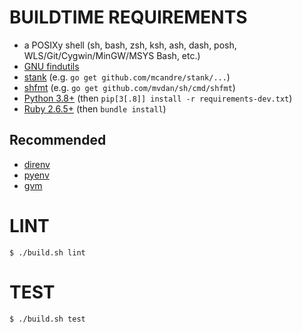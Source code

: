 # BUILDTIME REQUIREMENTS

* a POSIXy shell (sh, bash, zsh, ksh, ash, dash, posh, WLS/Git/Cygwin/MinGW/MSYS Bash, etc.)
* [GNU findutils](https://www.gnu.org/software/findutils/)
* [stank](https://github.com/mcandre/stank) (e.g. `go get github.com/mcandre/stank/...`)
* [shfmt](https://github.com/mvdan/sh) (e.g. `go get github.com/mvdan/sh/cmd/shfmt`)
* [Python 3.8+](https://www.python.org/) (then `pip[3[.8]] install -r requirements-dev.txt`)
* [Ruby 2.6.5+](https://www.ruby-lang.org/en/) (then `bundle install`)

## Recommended

* [direnv](https://direnv.net/)
* [pyenv](https://github.com/pyenv/pyenv)
* [gvm](https://github.com/moovweb/gvm)

# LINT

```console
$ ./build.sh lint
```

# TEST

```console
$ ./build.sh test
```
